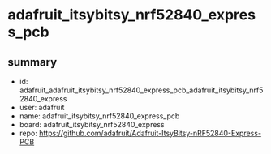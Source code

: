# adafruit_itsybitsy_nrf52840_express_pcb
 
## summary 
* id: adafruit_adafruit_itsybitsy_nrf52840_express_pcb_adafruit_itsybitsy_nrf52840_express
* user: adafruit
* name: adafruit_itsybitsy_nrf52840_express_pcb
* board: adafruit_itsybitsy_nrf52840_express
* repo: https://github.com/adafruit/Adafruit-ItsyBitsy-nRF52840-Express-PCB









